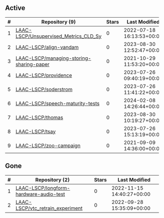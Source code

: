 ## Active
| # | Repository (9) | Stars | Last Modified |
| --- | --- | --- | --- |
| 1 | [LAAC-LSCP/Unsupervised_Metrics_CLD_Sy](https://gin.g-node.org/LAAC-LSCP/Unsupervised_Metrics_CLD_Sy) | 0 | 2022-07-18 16:13:53+00:00 |
| 2 | [LAAC-LSCP/align-vandam](https://gin.g-node.org/LAAC-LSCP/align-vandam) | 0 | 2023-08-30 12:52:47+00:00 |
| 3 | [LAAC-LSCP/managing-storing-sharing-paper](https://gin.g-node.org/LAAC-LSCP/managing-storing-sharing-paper) | 0 | 2021-10-29 11:53:20+00:00 |
| 4 | [LAAC-LSCP/providence](https://gin.g-node.org/LAAC-LSCP/providence) | 0 | 2023-07-26 09:40:19+00:00 |
| 5 | [LAAC-LSCP/soderstrom](https://gin.g-node.org/LAAC-LSCP/soderstrom) | 0 | 2023-07-26 11:41:22+00:00 |
| 6 | [LAAC-LSCP/speech-maturity-tests](https://gin.g-node.org/LAAC-LSCP/speech-maturity-tests) | 0 | 2024-02-08 14:26:44+00:00 |
| 7 | [LAAC-LSCP/thomas](https://gin.g-node.org/LAAC-LSCP/thomas) | 0 | 2023-08-30 10:19:27+00:00 |
| 8 | [LAAC-LSCP/tsay](https://gin.g-node.org/LAAC-LSCP/tsay) | 0 | 2023-07-26 15:13:19+00:00 |
| 9 | [LAAC-LSCP/zoo-campaign](https://gin.g-node.org/LAAC-LSCP/zoo-campaign) | 0 | 2021-09-09 14:36:00+00:00 |

## Gone
| # | Repository (2) | Stars | Last Modified |
| --- | --- | --- | --- |
| 1 | [LAAC-LSCP/longform-hardware-audio-test](https://gin.g-node.org/LAAC-LSCP/longform-hardware-audio-test) | 0 | 2022-11-15 14:40:27+00:00 |
| 2 | [LAAC-LSCP/vtc_retrain_experiment](https://gin.g-node.org/LAAC-LSCP/vtc_retrain_experiment) | 0 | 2022-09-28 15:35:09+00:00 |

